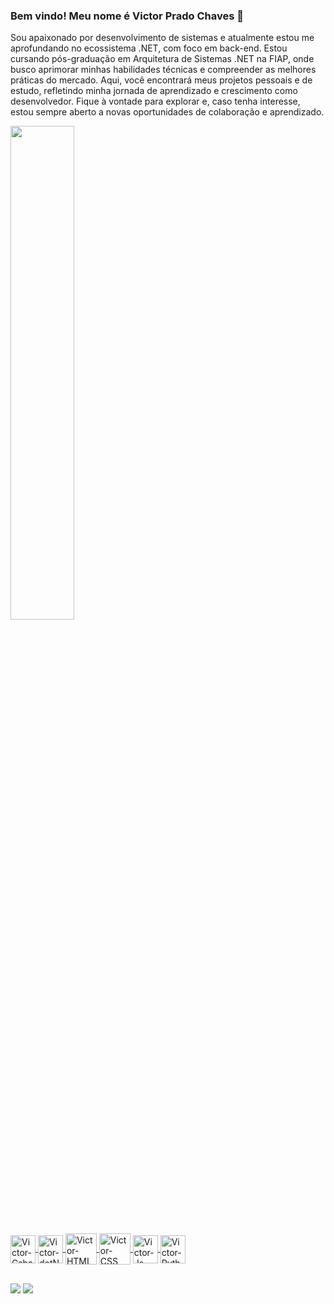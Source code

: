 ### Bem vindo! Meu nome é Victor Prado Chaves 👋

Sou apaixonado por desenvolvimento de sistemas e atualmente estou me aprofundando no ecossistema .NET, com foco em back-end. Estou cursando pós-graduação em Arquitetura de Sistemas .NET na FIAP, onde busco aprimorar minhas habilidades técnicas e compreender as melhores práticas do mercado. Aqui, você encontrará meus projetos pessoais e de estudo, refletindo minha jornada de aprendizado e crescimento como desenvolvedor. Fique à vontade para explorar e, caso tenha interesse, estou sempre aberto a novas oportunidades de colaboração e aprendizado.

<div align="Left">
  <a href="https://github.com/Victor-Pradoo">
  <img width = "45%" src="https://github-readme-stats.vercel.app/api/top-langs/?username=Victor-Pradoo&layout=compact&langs_count=7&theme=dark"/>
</div>


<div style="display: inline_block"><br>
  <img align="center" alt="Victor-Csharp" height="45" width="40" src="https://cdn.jsdelivr.net/gh/devicons/devicon/icons/csharp/csharp-original.svg">
  <img align="center" alt="Victor-dotNetCore" height ="45" width="40" src="https://cdn.jsdelivr.net/gh/devicons/devicon@latest/icons/dotnetcore/dotnetcore-original.svg">
  <img align="center" alt="Victor-HTML" height="50" width="50" src="https://cdn.jsdelivr.net/gh/devicons/devicon/icons/html5/html5-original-wordmark.svg">
  <img align="center" alt="Victor-CSS" height="50" width="50" src="https://cdn.jsdelivr.net/gh/devicons/devicon/icons/css3/css3-original-wordmark.svg">
  <img align="center" alt="Victor-Js" height="45" width="40" src="https://cdn.jsdelivr.net/gh/devicons/devicon/icons/javascript/javascript-original.svg">
  <img align="center" alt="Victor-Python" height="45" width="40" src="https://cdn.jsdelivr.net/gh/devicons/devicon/icons/python/python-original.svg">
</div>

##

<div> 
  <a href = "vicpradochaves@gmail.com"><img src="https://img.shields.io/badge/Gmail-D14836?style=for-the-badge&logo=gmail&logoColor=white"></a>
  <a href="[https://www.linkedin.com/in/victor-prado-94a867200/](https://www.linkedin.com/in/victor-prado-chaves-94a867200/)" target="_blank"><img src="https://img.shields.io/badge/-LinkedIn-%230077B5?style=for-the-badge&logo=linkedin&logoColor=white" target="_blank"></a> 
</div>
